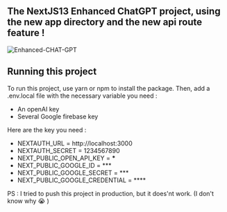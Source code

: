 ## The NextJS13 Enhanced ChatGPT project, using the new app directory and the new api route feature !

![Enhanced-CHAT-GPT](https://user-images.githubusercontent.com/103841897/225119662-ef5efe80-e9ee-4345-909c-b1fc2e7bbdc1.png)

## Running this project

To run this project, use yarn or npm to install the package. Then, add a .env.local file with the necessary variable you need :

- An openAI key
- Several Google firebase key

Here are the key you need :

- NEXTAUTH_URL = http://localhost:3000
- NEXTAUTH_SECRET = 1234567890
- NEXT_PUBLIC_OPEN_API_KEY = **\***
- NEXT_PUBLIC_GOOGLE_ID = \*\*\*
- NEXT_PUBLIC_GOOGLE_SECRET = \*\*\*
- NEXT_PUBLIC_GOOGLE_CREDENTIAL = \*\*\*\*

PS : I tried to push this project in production, but it does'nt work. (I don't know why :sob: )
